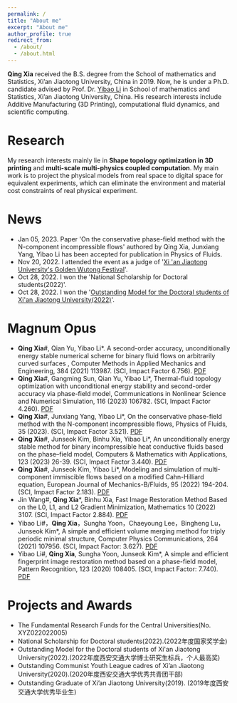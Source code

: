 ```yaml
---
permalink: /
title: "About me"
excerpt: "About me"
author_profile: true
redirect_from: 
  - /about/
  - /about.html
---
```


**Qing Xia** received the B.S. degree from the School of mathematics and Statistics, Xi’an Jiaotong University, China in 2019. Now, he is under a Ph.D. candidate advised by Prof. Dr. [Yibao Li](http://gr.xjtu.edu.cn/web/yibaoli) in School of mathematics and Statistics, Xi’an Jiaotong University, China. His research interests include Additive Manufacturing (3D Printing), computational fluid dynamics, and scientific computing.

Research
======
My research interests mainly lie in **Shape topology optimization in 3D printing** and **multi-scale multi-physics coupled computation**.  My main work is to project the physical models from real space to digital space for equivalent experiments, which can eliminate the environment and material cost constraints of real physical experiment.

News
======
+ Jan 05, 2023. Paper 'On the conservative phase-field method with the N-component incompressible flows' authored by Qing Xia, Junxiang Yang, Yibao Li has been accepted for publication in Physics of Fluids.
+ Nov 20, 2022. I attended the event as a judge of '[Xi 'an Jiaotong University's Golden Wutong Festival](http://news.xjtu.edu.cn/info/1033/189522.htm)'.
+ Oct 28, 2022. I won the 'National Scholarship for Doctoral students(2022)'.
+ Oct 28, 2022. I won the '[Outstanding Model for the Doctoral students of Xi'an Jiaotong University(2022)](http://news.xjtu.edu.cn/info/1033/189087.htm)'.

Magnum Opus
======
+ **Qing Xia**#, Qian Yu, Yibao Li*. A second-order accuracy, unconditionally energy stable numerical scheme for binary fluid flows on arbitrarily curved surfaces ,  Computer Methods in Applied Mechanics and Engineering, 384 (2021) 113987. (SCI, Impact Factor 6.756). [PDF](https://riedel12315.github.io/qingxia.github.io/files/paper3.pdf)  
+ **Qing Xia**#, Gangming Sun, Qian Yu, Yibao Li*, Thermal-fluid topology optimization with unconditional energy stability and second-order accuracy via phase-field model, Communications in Nonlinear Science and Numerical Simulation, 116 (2023) 106782. (SCI, Impact Factor 4.260). [PDF](https://riedel12315.github.io/qingxia.github.io/files/paper12.pdf) 
+ **Qing Xia**#, Junxiang Yang, Yibao Li*, On the conservative phase-field method with the N-component incompressible flows, Physics of Fluids, 35 (2023). (SCI, Impact Factor 3.521). [PDF](https://riedel12315.github.io/qingxia.github.io/files/multi-PreDI_POF.pdf) 
+ **Qing Xia**#, Junseok Kim, Binhu Xia, Yibao Li*, An unconditionally energy stable method for binary incompressible heat conductive fluids based on the phase–field model, Computers & Mathematics with Applications, 123 (2023) 26-39. (SCI, Impact Factor 3.440). [PDF](https://riedel12315.github.io/qingxia.github.io/files/paper13.pdf)
+ **Qing Xia**#, Junseok Kim, Yibao Li*, Modeling and simulation of multi-component immiscible flows based on a modified Cahn-Hilliard equation, European Journal of Mechanics-B/Fluids, 95 (2022) 194-204. (SCI, Impact Factor 2.183). [PDF](https://riedel12315.github.io/qingxia.github.io/files/paper10.pdf)
+ Jin Wang#, **Qing Xia***, Binhu Xia, Fast Image Restoration Method Based on the L0, L1, and L2 Gradient Minimization, Mathematics 10 (2022) 3107. (SCI, Impact Factor 2.884). [PDF](https://riedel12315.github.io/qingxia.github.io/files/paper14.pdf)
+ Yibao Li#，**Qing Xia**，Sungha Yoon，Chaeyoung Lee，Bingheng Lu，Junseok Kim*, A simple and efficient volume merging method for triply periodic minimal structure,   Computer Physics Communications, 264  (2021) 107956. (SCI, Impact Factor: 3.627). [PDF](https://riedel12315.github.io/qingxia.github.io/files/paper2.pdf)   
+ Yibao Li#, **Qing Xia**, Sungha Yoon, Junseok Kim*, A simple and efficient fingerprint image restoration method based on a phase-field model, Pattern Recognition, 123 (2020) 108405.  (SCI, Impact Factor: 7.740). [PDF](https://riedel12315.github.io/qingxia.github.io/files/paper7.pdf)

Projects and Awards
======
+ The Fundamental Research Funds for the Central Universities(No. XYZ022022005)
+ National Scholarship for Doctoral students(2022).(2022年度国家奖学金)
+ Outstanding Model for the Doctoral students of Xi'an Jiaotong University(2022).(2022年度西安交通大学博士研究生标兵，个人最高奖)
+ Outstanding Communist Youth League cadres of Xi’an Jiaotong University(2020).(2020年度西安交通大学优秀共青团干部)
+ Outstanding Graduate of Xi’an Jiaotong University(2019). (2019年度西安交通大学优秀毕业生)

